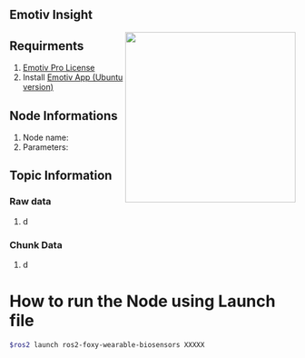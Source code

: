 ## Emotiv Insight
<img align="right" width="300" src="https://github.com/SMARTlab-Purdue/ros2-foxy-wearable-biosensors/blob/master/media/img/emotiv-insight.jpg">


## Requirments
1) [Emotiv Pro License](https://www.emotiv.com/emotivpro/)
2) Install [Emotiv App (Ubuntu version)](https://www.emotiv.com/my-account/downloads/)


## Node Informations
1) Node name:
2) Parameters:

## Topic Information
### Raw data
1) d

### Chunk Data
1) d


# How to run the Node using Launch file

```bash
$ros2 launch ros2-foxy-wearable-biosensors XXXXX
```
